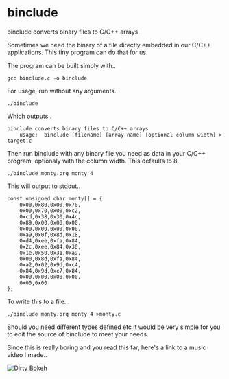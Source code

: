 # binclude
binclude converts binary files to C/C++ arrays

Sometimes we need the binary of a file directly embedded in our C/C++ applications. This tiny program can do that for us.

The program can be built simply with..

    gcc binclude.c -o binclude
    
For usage, run without any arguments..

    ./binclude 

Which outputs..

    binclude converts binary files to C/C++ arrays
        usage:  binclude [filename] [array name] [optional column width] > target.c

Then run binclude with any binary file you need as data in your C/C++ program, optionaly with the column width. This defaults to 8.

    ./binclude monty.prg monty 4
    
This will output to stdout..

    const unsigned char monty[] = {
        0x00,0x80,0x00,0x70,
        0x00,0x70,0x00,0xc2,
        0xcd,0x38,0x30,0x4c,
        0x89,0x00,0x00,0x00,
        0x00,0x00,0x00,0x00,
        0xa9,0x0f,0x8d,0x18,
        0xd4,0xee,0xfa,0x84,
        0x2c,0xee,0x84,0x30,
        0x1e,0x50,0x31,0xa9,
        0x00,0x8d,0xfa,0x84,
        0xa2,0x02,0x9d,0xc4,
        0x84,0x9d,0xc7,0x84,
        0x00,0x00,0x00,0x00,
        0x00,0x00
    };

To write this to a file...

    ./binclude monty.prg monty 4 >monty.c

Should you need different types defined etc it would be very simple for you to edit the source of binclude to meet your needs.

Since this is really boring and you read this far, here's a link to a music video I made..

[![Dirty Bokeh](http://kamome.slipperyseal.net/dirty-bokeh1.jpg)](http://www.youtube.com/watch?v=DRQv5uO5xM0)




